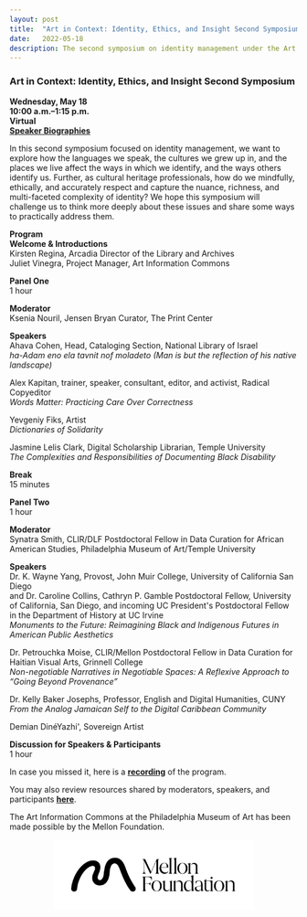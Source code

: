 ```yaml
---
layout: post 
title:  "Art in Context: Identity, Ethics, and Insight Second Symposium"
date:   2022-05-18
description: The second symposium on identity management under the Art Information Commons
---
```


### Art in Context: Identity, Ethics, and Insight Second Symposium

**Wednesday, May 18**  
**10:00 a.m.–1:15 p.m.**  
**Virtual**  
**[Speaker Biographies](https://artinformationcommons.github.io/uploads/May%202022%20Symposium%20Speaker%20Bios.pdf)**
	
In this second symposium focused on identity management, we want to explore how the languages we speak, the cultures we grew up in, and the places we live affect the ways in which we identify, and the ways others identify us. Further, as cultural heritage professionals, how do we mindfully, ethically, and accurately respect and capture the nuance, richness, and multi-faceted complexity of identity? We hope this symposium will challenge us to think more deeply about these issues and share some ways to practically address them.
	

**Program**  
**Welcome & Introductions**  
Kirsten Regina, Arcadia Director of the Library and Archives  
Juliet Vinegra, Project Manager, Art Information Commons
	

**Panel One**  
1 hour
	
**Moderator**  
Ksenia Nouril, Jensen Bryan Curator, The Print Center
	
**Speakers**  
Ahava Cohen, Head, Cataloging Section, National Library of Israel  
*ha-Adam eno ela tavnit nof moladeto (Man is but the reflection of his native landscape)*
	
Alex Kapitan, trainer, speaker, consultant, editor, and activist, Radical Copyeditor  
*Words Matter: Practicing Care Over Correctness*
	
Yevgeniy Fiks, Artist  
*Dictionaries of Solidarity*

Jasmine Lelis Clark, Digital Scholarship Librarian, Temple University  
*The Complexities and Responsibilities of Documenting Black Disability*
	
**Break**  
15 minutes
	
**Panel Two**  
1 hour
	
**Moderator**  
Synatra Smith, CLIR/DLF Postdoctoral Fellow in Data Curation for African American Studies, Philadelphia Museum of Art/Temple University
	
**Speakers**  
Dr. K. Wayne Yang, Provost, John Muir College, University of California San Diego  
and Dr. Caroline Collins, Cathryn P. Gamble Postdoctoral Fellow, University of California, San Diego, and incoming UC President's Postdoctoral Fellow in the Department of History at UC Irvine  
*Monuments to the Future: Reimagining Black and Indigenous Futures in American Public Aesthetics*
	
Dr. Petrouchka Moise, CLIR/Mellon Postdoctoral Fellow in Data Curation for Haitian Visual Arts, Grinnell College  
*Non-negotiable Narratives in Negotiable Spaces: A Reflexive Approach to “Going Beyond Provenance”*
	
Dr. Kelly Baker Josephs, Professor, English and Digital Humanities, CUNY  
*From the Analog Jamaican Self to the Digital Caribbean Community*
	
Demian DinéYazhi', Sovereign Artist
	
**Discussion for Speakers & Participants**  
1 hour
	

In case you missed it, here is a **[recording](https://philamuseum-org.zoom.us/rec/share/vwyXHeg_bac7vH6fCi251-deJYdmRVIEV_XuLZtUhom4PWHjp-YlD9czlFbiV9ac.RhMFRCBsUxdz-K9W?startTime=1652882413000)** of the program.
	
You may also review resources shared by moderators, speakers, and participants **[here](https://artinformationcommons.github.io/uploads/May%202022%20Symposium%20Resources%20Document.pdf)**.	

The Art Information Commons at the Philadelphia Museum of Art has been made possible by the Mellon Foundation.<br>
<p style="text-align:center;"><img src="/assets/img/Mellon_Logomark_Lockup_Black.jpg"
     width="350" 
     height="auto" />
